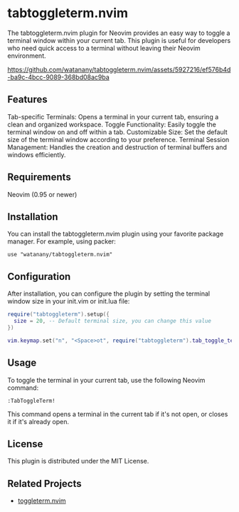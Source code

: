 # tabtoggleterm.nvim

The tabtoggleterm.nvim plugin for Neovim provides an easy way to toggle a terminal window within your current tab. This plugin is useful for developers who need quick access to a terminal without leaving their Neovim environment.

https://github.com/watanany/tabtoggleterm.nvim/assets/5927216/ef576b4d-ba9c-4bcc-9089-368bd08ac9ba

## Features

Tab-specific Terminals: Opens a terminal in your current tab, ensuring a clean and organized workspace.
Toggle Functionality: Easily toggle the terminal window on and off within a tab.
Customizable Size: Set the default size of the terminal window according to your preference.
Terminal Session Management: Handles the creation and destruction of terminal buffers and windows efficiently.

## Requirements

Neovim (0.95 or newer)

## Installation

You can install the tabtoggleterm.nvim plugin using your favorite package manager. For example, using packer:

```vim
use "watanany/tabtoggleterm.nvim"
```

## Configuration

After installation, you can configure the plugin by setting the terminal window size in your init.vim or init.lua file:

```lua
require("tabtoggleterm").setup({
  size = 20, -- Default terminal size, you can change this value
})

vim.keymap.set("n", "<Space>ot", require("tabtoggleterm").tab_toggle_term, { noremap = true, silent = true })
```

## Usage

To toggle the terminal in your current tab, use the following Neovim command:

```vim
:TabToggleTerm!
```

This command opens a terminal in the current tab if it's not open, or closes it if it's already open.

## License

This plugin is distributed under the MIT License.

## Related Projects
- [toggleterm.nvim](https://github.com/akinsho/toggleterm.nvim)
